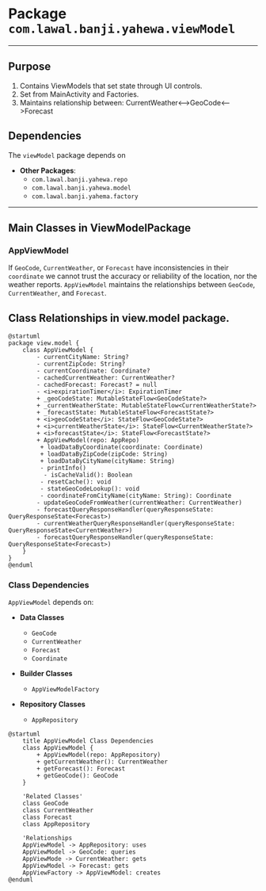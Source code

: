 #  Package `com.lawal.banji.yahewa.viewModel`
---
## Purpose

1. Contains ViewModels  that set state through UI controls.
2. Set from MainActivity and Factories.
3. Maintains relationship between: CurrentWeather<-->GeoCode<-->Forecast

## Dependencies
The `viewModel` package depends on

- **Other Packages**:
    -  `com.lawal.banji.yahewa.repo`
    - `com.lawal.banji.yahewa.model`
    -  `com.lawal.banji.yahema.factory`
---
## Main Classes in ViewModelPackage

### AppViewModel
If `GeoCode`, `CurrentWeather`, or `Forecast` have inconsistencies in their
`coordinate` we cannot trust the accuracy or reliability of the location, nor
the weather reports.  `AppViewModel` maintains the relationships between
`GeoCode`, `CurrentWeather`, and `Forecast`.

## Class Relationships in view.model package.
```plantuml
@startuml
package view.model {
    class AppViewModel {
        - currentCityName: String?
        - currentZipCode: String?
        - currentCoordinate: Coordinate?
        - cachedCurrentWeather: CurrentWeather?
        - cachedForecast: Forecast? = null
        - <i>expirationTimer</i>: ExpirationTimer
        + _geoCodeState: MutableStateFlow<GeoCodeState?>
        + _currentWeatherState: MutableStateFlow<CurrentWeatherState?>
        + _forecastState: MutableStateFlow<ForecastState?>
        + <i>geoCodeState</i>: StateFlow<GeoCodeState?>
        + <i>currentWeatherState</i>: StateFlow<CurrentWeatherState?>
        + <i>forecastState</i>: StateFlow<ForecastState?>
        + AppViewModel(repo: AppRepo)
         + loadDataByCoordinate(coordinate: Coordinate)
         + loadDataByZipCode(zipCode: String)
         + loadDataByCityName(cityName: String)
         - printInfo()
          - isCacheValid(): Boolean 
         - resetCache(): void
         - stateGeoCodeLookup(): void
         - coordinateFromCityName(cityName: String): Coordinate
        - updateGeoCodeFromWeather(currentWeather: CurrentWeather) 
        - forecastQueryResponseHandler(queryResponseState: QueryResponseState<Forecast>)
        - currentWeatherQueryResponseHandler(queryResponseState: QueryResponseState<CurrentWeather>)
        - forecastQueryResponseHandler(queryResponseState: QueryResponseState<Forecast>) 
    }
}
@enduml
```
### Class Dependencies
`AppViewModel` depends on:
- **Data Classes**
  - `GeoCode`
  - `CurrentWeather`
  - `Forecast`
  - `Coordinate`
  
- **Builder Classes**
  - `AppViewModelFactory`
  
- **Repository Classes**
  - `AppRepository`
```plantuml
@startuml
    title AppViewModel Class Dependencies
    class AppViewModel {
        + AppViewModel(repo: AppRepository)
        + getCurrentWeather(): CurrentWeather
        + getForecast(): Forecast
        + getGeoCode(): GeoCode
    }
    
    'Related Classes'
    class GeoCode
    class CurrentWeather
    class Forecast
    class AppRepository
    
    'Relationships
    AppViewModel -> AppRepository: uses
    AppViewModel -> GeoCode: queries
    AppViewMode -> CurrentWeather: gets
    AppViewModel -> Forecast: gets
    AppViewFactory -> AppViewModel: creates
@enduml
```
